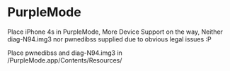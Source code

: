 # PurpleMode
Place iPhone 4s in PurpleMode, More Device Support on the way, Neither diag-N94.img3 nor pwnedibss supplied due to obvious legal issues :P

Place pwnedibss and diag-N94.img3 in /PurpleMode.app/Contents/Resources/
